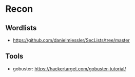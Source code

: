 # Recon

## Wordlists

- https://github.com/danielmiessler/SecLists/tree/master

## Tools

- gobuster: https://hackertarget.com/gobuster-tutorial/
